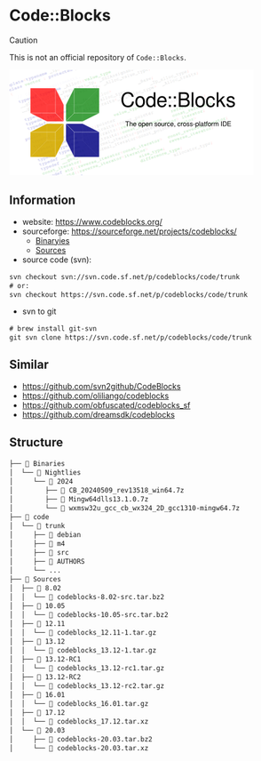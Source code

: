 # Code::Blocks

> [!CAUTION]
> This is not an official repository of `Code::Blocks`.

![logo](image/Cb_splash.png)

## Information

- website: <https://www.codeblocks.org/>
- sourceforge: <https://sourceforge.net/projects/codeblocks/>
  - [Binaryies](https://sourceforge.net/projects/codeblocks/files/Binaries/)
  - [Sources](https://sourceforge.net/projects/codeblocks/files/Sources/)
- source code (svn):

```shell
svn checkout svn://svn.code.sf.net/p/codeblocks/code/trunk
# or:
svn checkout https://svn.code.sf.net/p/codeblocks/code/trunk
```

- svn to git

```shell
# brew install git-svn
git svn clone https://svn.code.sf.net/p/codeblocks/code/trunk
```

## Similar

- <https://github.com/svn2github/CodeBlocks>
- <https://github.com/oliliango/codeblocks>
- <https://github.com/obfuscated/codeblocks_sf>
- <https://github.com/dreamsdk/codeblocks>

## Structure

```plaintext
├──  Binaries
│  └──  Nightlies
│     └──  2024
│        ├──  CB_20240509_rev13518_win64.7z
│        ├──  Mingw64dlls13.1.0.7z
│        └──  wxmsw32u_gcc_cb_wx324_2D_gcc1310-mingw64.7z
├──  code
│  └──  trunk
│     ├──  debian
│     ├──  m4
│     ├──  src
│     ├──  AUTHORS
│     └── ...
├──  Sources
│  ├──  8.02
│  │  └──  codeblocks-8.02-src.tar.bz2
│  ├──  10.05
│  │  └──  codeblocks-10.05-src.tar.bz2
│  ├──  12.11
│  │  └──  codeblocks_12.11-1.tar.gz
│  ├──  13.12
│  │  └──  codeblocks_13.12-1.tar.gz
│  ├──  13.12-RC1
│  │  └──  codeblocks_13.12-rc1.tar.gz
│  ├──  13.12-RC2
│  │  └──  codeblocks_13.12-rc2.tar.gz
│  ├──  16.01
│  │  └──  codeblocks_16.01.tar.gz
│  ├──  17.12
│  │  └──  codeblocks_17.12.tar.xz
│  └──  20.03
│     ├──  codeblocks-20.03.tar.bz2
│     └──  codeblocks-20.03.tar.xz
```
